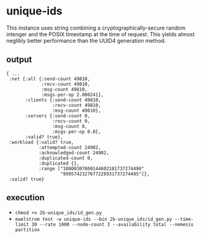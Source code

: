 # unique-ids

This instance uses string combining a cryptographically-secure random intenger and the POSIX timestamp at the time of request.
This yields almost neglibly better performance than the UUID4 generation method.

## output

```
{ ...
 :net {:all {:send-count 49810,
             :recv-count 49810,
             :msg-count 49810,
             :msgs-per-op 2.000241},
       :clients {:send-count 49810,
                 :recv-count 49810,
                 :msg-count 49810},
       :servers {:send-count 0,
                 :recv-count 0,
                 :msg-count 0,
                 :msgs-per-op 0.0},
       :valid? true},
 :workload {:valid? true,
            :attempted-count 24902,
            :acknowledged-count 24902,
            :duplicated-count 0,
            :duplicated {},
            :range ["10000307800144602181737274490"
                    "9995742327677228931737274495"]},
 :valid? true}
```

## execution

- `chmod +x 2b-unique_ids/id_gen.py`
- `maelstrom test -w unique-ids --bin 2b-unique_ids/id_gen.py --time-limit 30 --rate 1000 --node-count 3 --availability total --nemesis partition`
